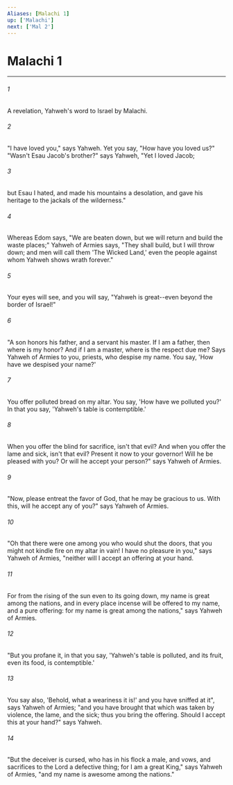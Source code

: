 ```yaml
---
Aliases: [Malachi 1]
up: ['Malachi']
next: ['Mal 2']
---
```

# Malachi 1
***





###### 1 

A revelation, Yahweh's word to Israel by Malachi. 



###### 2 

"I have loved you," says Yahweh. Yet you say, "How have you loved us?" "Wasn't Esau Jacob's brother?" says Yahweh, "Yet I loved Jacob; 



###### 3 

but Esau I hated, and made his mountains a desolation, and gave his heritage to the jackals of the wilderness." 



###### 4 

Whereas Edom says, "We are beaten down, but we will return and build the waste places;" Yahweh of Armies says, "They shall build, but I will throw down; and men will call them 'The Wicked Land,' even the people against whom Yahweh shows wrath forever." 



###### 5 

Your eyes will see, and you will say, "Yahweh is great--even beyond the border of Israel!" 



###### 6 

"A son honors his father, and a servant his master. If I am a father, then where is my honor? And if I am a master, where is the respect due me? Says Yahweh of Armies to you, priests, who despise my name. You say, 'How have we despised your name?' 



###### 7 

You offer polluted bread on my altar. You say, 'How have we polluted you?' In that you say, 'Yahweh's table is contemptible.' 



###### 8 

When you offer the blind for sacrifice, isn't that evil? And when you offer the lame and sick, isn't that evil? Present it now to your governor! Will he be pleased with you? Or will he accept your person?" says Yahweh of Armies. 



###### 9 

"Now, please entreat the favor of God, that he may be gracious to us. With this, will he accept any of you?" says Yahweh of Armies. 



###### 10 

"Oh that there were one among you who would shut the doors, that you might not kindle fire on my altar in vain! I have no pleasure in you," says Yahweh of Armies, "neither will I accept an offering at your hand. 



###### 11 

For from the rising of the sun even to its going down, my name is great among the nations, and in every place incense will be offered to my name, and a pure offering: for my name is great among the nations," says Yahweh of Armies. 



###### 12 

"But you profane it, in that you say, 'Yahweh's table is polluted, and its fruit, even its food, is contemptible.' 



###### 13 

You say also, 'Behold, what a weariness it is!' and you have sniffed at it", says Yahweh of Armies; "and you have brought that which was taken by violence, the lame, and the sick; thus you bring the offering. Should I accept this at your hand?" says Yahweh. 



###### 14 

"But the deceiver is cursed, who has in his flock a male, and vows, and sacrifices to the Lord a defective thing; for I am a great King," says Yahweh of Armies, "and my name is awesome among the nations."
